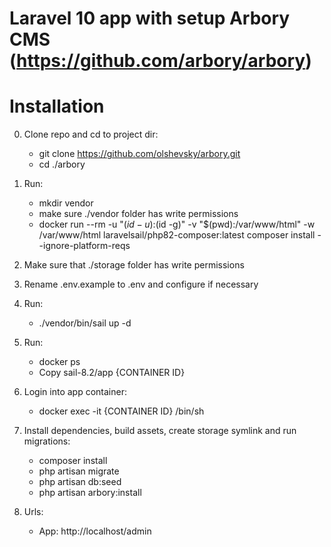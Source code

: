 # Laravel 10 app with setup Arbory CMS (https://github.com/arbory/arbory)

# Installation

0. Clone repo and cd to project dir:
    - git clone https://github.com/olshevsky/arbory.git
    - cd ./arbory

1. Run:
   - mkdir vendor
   - make sure ./vendor folder has write permissions
   - docker run --rm -u "$(id -u):$(id -g)" -v "$(pwd):/var/www/html" -w /var/www/html laravelsail/php82-composer:latest composer install --ignore-platform-reqs
    
2. Make sure that ./storage folder has write permissions
   
4. Rename .env.example to .env and configure if necessary

5. Run:
    - ./vendor/bin/sail up -d
   
6. Run:
    - docker ps
    - Copy sail-8.2/app {CONTAINER ID}

7. Login into app container: 
    - docker exec -it {CONTAINER ID} /bin/sh

8. Install dependencies, build assets, create storage symlink and run migrations:
    - composer install
    - php artisan migrate
    - php artisan db:seed
    - php artisan arbory:install


9. Urls:
   - App: http://localhost/admin
